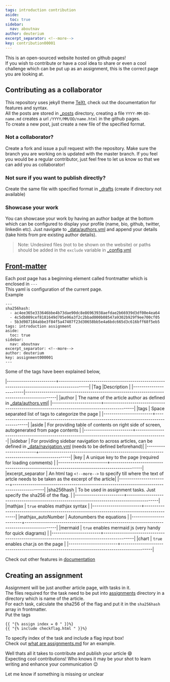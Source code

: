 ```yaml
---
tags: introduction contribution
aside:
  toc: true
sidebar:
  nav: aboutnav
author: deuterium
excerpt_separator: <!--more-->
key: contribution00001
---
```


This is an open-sourced website hosted on github pages!  
If you wish to contribute or have a cool idea to share or even a cool challenge which can be put up as an assignment, this is the correct page you are looking at.
<!--more-->



## Contributing as a collaborator
This repository uses jekyll theme [TeXt](https://tianqi.name/jekyll-TeXt-theme/docs/en/quick-start), check out the documentation for features and syntax.  
All the posts are stored in [_posts](_posts) directory, creating a file `YYYY-MM-DD-name.md` creates a url `/YYYY/MM/DD/name.html` in the github pages.  
To create a new post, just create a new file of the specified format.

### Not a collaborator?
Create a fork and issue a pull request with the repository. Make sure the branch you are working on is updated with the master branch. If you feel you would be a regular contributor, just feel free to let us know so that we can add you as collaborator! 

### Not sure if you want to publish directly?
Create the same file with specified format in [_drafts](_drafts) (create if directory not available)

### Showcase your work
You can showcase your work by having an author badge at the bottom which can be configured to display your profile (name, bio, github, twitter, linkedin etc).
Just navigate to [_data/authors.yml](_data/authors.yml) and append your details (take hints from pre existing author details).

> Note: Undesired files (not to be shown on the website) or paths should be added in the `exclude` variable in [_config.yml](_config.yml)

## [Front-matter](https://jekyllrb.com/docs/front-matter/)
Each post page has a beginning element called frontmatter which is enclosed in `---`  
This yaml is configuration of the current page.  
Example  
```
---
sha256hash: 
  - ac4ee365e333646bbe4b73dae90dc8e86963938aefdae2b66939d3df00e4ea64
  - 4c5db009cef8181649d705e96a3f2c2bbad000b08547a9302b929f9ee700cf05
  - 5b3d987184abbe3f84f5a47407f23d30658bb5e4a6bdc665d3c616bff68f5eb5
tags: introduction assignment
aside:
  toc: true
sidebar:
  nav: aboutnav
excerpt_separator: <!--more-->
author: deuterium
key: assignment000001
---
```


Some of the tags have been explained below, 

|------------------------+---------------------------------------------------------------------------------------------|
|Tag                     |Description                                                                                  |
|------------------------|---------------------------------------------------------------------------------------------|
|author                  | The name of the article author as defined in [_data/authors.yml](https://github.com/CSEA-IITB/IITBreachers-wiki/tree/master/_data/authors.yml)|
|------------------------+---------------------------------------------------------------------------------------------|
|tags                    | Space separated list of tags to categorize the page                                         |
|------------------------+---------------------------------------------------------------------------------------------|
|aside                   | For providing table of contents on right side of screen, autogenerated from page contents   |
|------------------------+---------------------------------------------------------------------------------------------|
|sidebar                 | For providing sidebar navigation to across articles, can be defined in [_data/navigation.yml](https://github.com/CSEA-IITB/IITBreachers-wiki/tree/master/_data/navigation.yml) (needs to be defined beforehand)|
|------------------------+---------------------------------------------------------------------------------------------|
|key                     | A unique key to the page (required for loading comments)                                    |
|------------------------+---------------------------------------------------------------------------------------------|
|excerpt_separator       | An html tag `<!--more-->` to specify till where the text of artcle needs to be taken as the excerpt of the article|
|------------------------+---------------------------------------------------------------------------------------------|
|sha256hash              | To be used in assignment tasks. Just specify the sha256 of the flag.                        |
|------------------------+---------------------------------------------------------------------------------------------|
|mathjax                 | `true` enables mathjax syntax                                                               |
|------------------------+---------------------------------------------------------------------------------------------|
|mathjax_autoNumber      | Autonumbers the equations                                                                   |
|------------------------+---------------------------------------------------------------------------------------------|
|mermaid                 | `true` enables mermaid js (very handy for quick diagrams)                                   |
|------------------------+---------------------------------------------------------------------------------------------|
|chart                   | `true` enables char.js on the page                                                          |
|------------------------+---------------------------------------------------------------------------------------------|


Check out other features in [documentation](https://tianqi.name/jekyll-TeXt-theme/docs/en/quick-start)  

## Creating an assignment
Assignment will be just another article page, with tasks in it.  
The files required for the task need to be put into [assignments](assignemts) directory in a directory which is name of the article.  
For each task, calculate the sha256 of the flag and put it in the `sha256hash` array in frontmatter.  
Put the tags
```
{{ "{% assign index = 0 " }}%}
{{ "{% include checkflag.html " }}%}
```
To specify index of the task and include a flag input box!  
Check out [what are assignments.md](https://github.com/deut-erium/ctf-tutorials/blob/master/_posts/2021-07-04-what%20are%20assignments.md) for an example.  

Well thats all it takes to contribute and publish your article :smile:  
Expecting cool contributions! Who knows it may be your shot to learn writing and enhance your communication :wink:  

Let me know if something is missing or unclear
